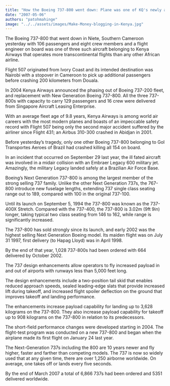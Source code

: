 ```yaml
---
title: "How the Boeing 737-800 went down: Plane was one of KQ's newly acquired crafts"
date: "2007-05-06"
authors: "patohmahinge"
image: "../../assets/images/Make-Money-blogging-in-Kenya.jpg"
---
```


The Boeing 737-800 that went down in Niete, Southern Cameroon yesterday with 106 passengers and eight crew members and a flight engineer on board was one of three such aircraft belonging to Kenya Airways that operates more transcontinental flights than any other African airline.

Flight 507 originated from Ivory Coast and its intended destination was Nairobi with a stopover in Cameroon to pick up additional passengers before crashing 200 kilometers from Douala.

In 2004 Kenya Airways announced the phasing out of Boeing 737-200 fleet, and replacement with New Generation Boeing 737-800. All the three 737-800s with capacity to carry 129 passengers and 16 crew were delivered from Singapore Aircraft Leasing Enterprise.

With an average fleet age of 9.8 years, Kenya Airways is among world air careers with the most modern planes and boasts of an impeccable safety record with Flight 507 being only the second major accident suffered by the airliner since Flight 431; an Airbus 310-300 crashed in Abidjan in 2001.

Before yesterday’s tragedy, only one other Boeing 737-800 belonging to Gol Transportes Aeroes of Brazil had crashed killing all 154 on board.

In an incident that occurred on September 29 last year, the ill fated aircraft was involved in a midair collision with an Embraer Legacy 600 military jet. Amazingly, the military Legacy landed safely at a Brazilian Air Force Base.

Boeing’s Next Generation 737-800 is among the largest member of the strong selling 737 family. Unlike the other Next Generation 737s, the 767-800 introduce new fuselage lengths, extending 737 single class seating range out to 189, compared with 100 in the original 737-100.

Until its launch on September 5, 1994 the 737-800 was known as the 737-400X Stretch. Compared with the 737-400, the 737-800 is 3.02m (9ft 9in) longer, taking typical two class seating from 146 to 162, while range is significantly increased.

The 737-800 has sold strongly since its launch, and early 2002 was the highest selling Next Generation Boeing model. Its maiden flight was on July 31 1997, first delivery (to Hapag Lloyd) was in April 1998.

By the end of that year, 1,028 737-800s had been ordered with 664 delivered by October 2002.

The 737 design enhancements allow operators to fly increased payload in and out of airports with runways less than 5,000 feet long.

The design enhancements include a two-position tail skid that enables reduced approach speeds, sealed leading-edge slats that provide increased lift during takeoff, and increased flight spoiler deflection on the ground that improves takeoff and landing performance.

The enhancements increase payload capability for landing up to 3,628 kilograms on the 737-800. They also increase payload capability for takeoff up to 908 kilograms on the 737-800 in relation to its predecessors.

The short-field performance changes were developed starting in 2004. The flight-test program was conducted on a new 737-800 and began when the airplane made its first flight on January 24 last year.

The Next-Generation 737s including the 800 are 10 years newer and fly higher, faster and farther than competing models. The 737 is now so widely used that at any given time, there are over 1,250 airborne worldwide. On average, one takes off or lands every five seconds.

By the end of March 2007 a total of 6,866 737s had been ordered and 5351 delivered worldwide.
